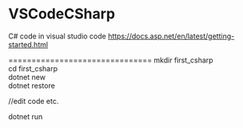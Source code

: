 # VSCodeCSharp
C# code in visual studio code
https://docs.asp.net/en/latest/getting-started.html

===============================
mkdir first_csharp <br>
cd first_csharp <br>
dotnet new <br>
dotnet restore <br>

//edit code etc. <br>

dotnet run <br>
